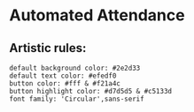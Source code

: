 # Automated Attendance

## Artistic rules:
    default background color: #2e2d33
    default text color: #efedf0
    button color: #fff & #f21a4c
    button highlight color: #d7d5d5 & #c5133d
    font family: 'Circular',sans-serif
